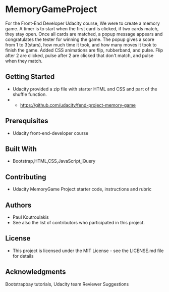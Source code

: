 # **MemoryGameProject**

For the Front-End Developer Udacity course, We were to create a memory game. A timer is to start when the first card is clicked, if two cards match, they stay open. Once all cards are matched, a popup message appears and congratulates the tester for winning the game. The popup gives a score from 1 to 3(stars), how much time it took, and how many moves it took to finish the game. Added CSS animations are flip, rubberband, and pulse. Flip after 2 are clicked, pulse after 2 are clicked that don't match, and pulse when they match. 

## **Getting Started**
- Udacity provided a zip file with starter HTML and CSS and part of the shuffle function.
- * https://github.com/udacity/fend-project-memory-game

## **Prerequisites**
- Udacity front-end-developer course  

## **Built With**
- Bootstrap,HTML,CSS,JavaScript,jQuery

## **Contributing**
- Udacity MemoryGame Project starter code, instructions and rubric

## **Authors**
- Paul Koutroulakis
- See also the list of contributors who participated in this project.

## **License**
- This project is licensed under the MIT License - see the LICENSE.md file for details

## **Acknowledgments**
Bootstrapbay tutorials, Udacity team Reviewer Suggestions
